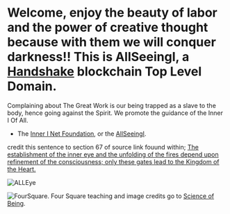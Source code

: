 # Welcome,  enjoy the beauty of labor and the power of creative thought because with them we will conquer darkness!! This is AllSeeingI, a [Handshake](https://handshake.org) blockchain Top Level Domain.

Complaining about The Great Work is our being trapped as a slave to the body, hence going against the Spirit.
We promote the guidance of the Inner I Of All. 

- The [Inner I Net Foundation](http://official.innerinetfoundation.hns.to/), or the [AllSeeingI](http://innerinetfounder.allseeingi.hns.to/).

credit this sentence to section 67 of source link fouund within; [The establishment of the inner eye and the unfolding of the fires depend upon refinement of the consciousness; only these gates lead to the Kingdom of the Heart.](http://agniyoga.org/ay_en/Heart.php)

![ALLEye](https://user-images.githubusercontent.com/37987346/90961195-20c04700-e475-11ea-8dff-8e7e64b55f95.jpg)

![FourSquare](https://user-images.githubusercontent.com/37987346/90961208-3afa2500-e475-11ea-8174-771caca0b879.jpg). Four Square teaching and image credits go to [Science of Being](https://www.scienceofbeing.com/foursquare-teachings).
